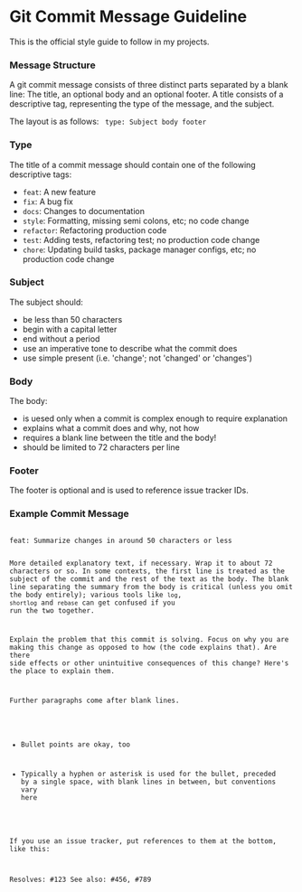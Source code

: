 # Git Commit Message Guideline

This is the official style guide to follow in my projects.


### Message Structure

A git commit message consists of three distinct parts separated by a blank line:
The title, an optional body and an optional footer.
A title consists of a descriptive tag, representing the type of the message, and the subject.

The layout is as follows:
<code>
type: Subject
body
footer
</code>


### Type

The title of a commit message should contain one of the following descriptive tags:
- <code>feat</code>: 		A new feature
- <code>fix</code>: 		A bug fix
- <code>docs</code>: 		Changes to documentation
- <code>style</code>: 		Formatting, missing semi colons, etc; no code change
- <code>refactor</code>: 	Refactoring production code
- <code>test</code>: 		Adding tests, refactoring test; no production code change
- <code>chore</code>: 		Updating build tasks, package manager configs, etc; no production code change


### Subject

The subject should:
- be less than 50 characters
- begin with a capital letter
- end without a period
- use an imperative tone to describe what the commit does
- use simple present (i.e. 'change'; not 'changed' or 'changes')


### Body

The body:
- is uesed only when a commit is complex enough to require explanation
- explains what a commit does and why, not how
- requires a blank line between the title and the body!
- should be limited to 72 characters per line


### Footer

The footer is optional and is used to reference issue tracker IDs.


### Example Commit Message

<code>
feat: Summarize changes in around 50 characters or less

More detailed explanatory text, if necessary. Wrap it to about 72
characters or so. In some contexts, the first line is treated as the
subject of the commit and the rest of the text as the body. The
blank line separating the summary from the body is critical (unless
you omit the body entirely); various tools like `log`, `shortlog`
and `rebase` can get confused if you run the two together.

Explain the problem that this commit is solving. Focus on why you
are making this change as opposed to how (the code explains that).
Are there side effects or other unintuitive consequences of this
change? Here's the place to explain them.

Further paragraphs come after blank lines.

 - Bullet points are okay, too

 - Typically a hyphen or asterisk is used for the bullet, preceded
   by a single space, with blank lines in between, but conventions
   vary here

If you use an issue tracker, put references to them at the bottom,
like this:

Resolves: #123
See also: #456, #789
</code>
